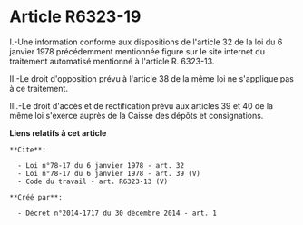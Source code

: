 # Article R6323-19

I.-Une information conforme aux dispositions de l'article 32 de la loi du 6 janvier 1978 précédemment mentionnée figure sur
le site internet du traitement automatisé mentionné à l'article R. 6323-13. 

II.-Le droit d'opposition prévu à l'article 38 de la même loi ne s'applique pas à ce traitement. 

III.-Le droit d'accès et de rectification prévu aux articles 39 et 40 de la même loi s'exerce auprès de la Caisse des dépôts
et consignations.

**Liens relatifs à cet article**

	**Cite**:

	  - Loi n°78-17 du 6 janvier 1978 - art. 32
	  - Loi n°78-17 du 6 janvier 1978 - art. 39 (V)
	  - Code du travail - art. R6323-13 (V)

	**Créé par**:

	  - Décret n°2014-1717 du 30 décembre 2014 - art. 1
